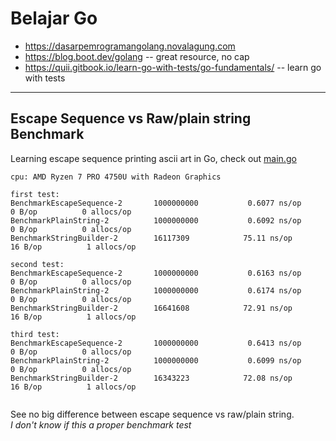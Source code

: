 <h1>Belajar Go</h1>


<ul>
<li><a href="https://dasarpemrogramangolang.novalagung.com">https://dasarpemrogramangolang.novalagung.com</a></li>
<li><a href="https://blog.boot.dev/golang">https://blog.boot.dev/golang</a> -- great resource, no cap</li>
  <li><a href="https://quii.gitbook.io/learn-go-with-tests/go-fundamentals/">https://quii.gitbook.io/learn-go-with-tests/go-fundamentals/</a> -- learn go with tests</li>
</ul>

---
<h2>Escape Sequence vs Raw/plain string Benchmark</h2>
Learning escape sequence printing ascii art in Go, check out <a href="https://github.com/erhaem/belajar-go/blob/main/main.go">main.go</a>

```
cpu: AMD Ryzen 7 PRO 4750U with Radeon Graphics

first test:
BenchmarkEscapeSequence-2   	1000000000	         0.6077 ns/op	       0 B/op	       0 allocs/op
BenchmarkPlainString-2      	1000000000	         0.6092 ns/op	       0 B/op	       0 allocs/op
BenchmarkStringBuilder-2    	16117309	        75.11 ns/op	      16 B/op	       1 allocs/op

second test:
BenchmarkEscapeSequence-2   	1000000000	         0.6163 ns/op	       0 B/op	       0 allocs/op
BenchmarkPlainString-2      	1000000000	         0.6174 ns/op	       0 B/op	       0 allocs/op
BenchmarkStringBuilder-2    	16641608	        72.91 ns/op	      16 B/op	       1 allocs/op

third test:
BenchmarkEscapeSequence-2   	1000000000	         0.6413 ns/op	       0 B/op	       0 allocs/op
BenchmarkPlainString-2      	1000000000	         0.6099 ns/op	       0 B/op	       0 allocs/op
BenchmarkStringBuilder-2    	16343223	        72.08 ns/op	      16 B/op	       1 allocs/op


```

See no big difference between escape sequence vs raw/plain string. <br>
<i>I don't know if this a proper benchmark test</i>
